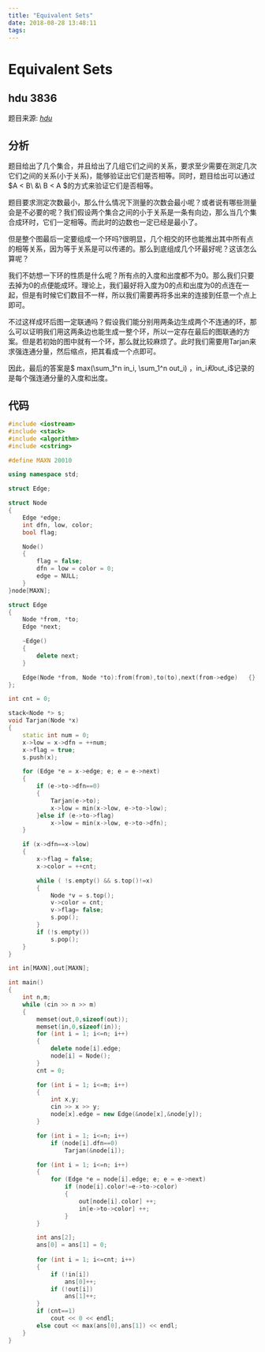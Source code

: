 ```yaml
---
title: "Equivalent Sets"
date: 2018-08-28 13:48:11
tags: 
---
```


# Equivalent Sets

## hdu 3836

<!--more-->

题目来源: [_hdu_](acm.hdu.edu.cn/showproblem.php?pid=3836
)

## 分析

题目给出了几个集合，并且给出了几组它们之间的关系，要求至少需要在测定几次它们之间的关系(小于关系)，能够验证出它们是否相等。同时，题目给出可以通过$A < B\ \&\ B < A $的方式来验证它们是否相等。

题目要求测定次数最小，那么什么情况下测量的次数会最小呢？或者说有哪些测量会是不必要的呢？我们假设两个集合之间的小于关系是一条有向边，那么当几个集合成环时，它们一定相等。而此时的边数也一定已经是最小了。

但是整个图最后一定要组成一个环吗?很明显，几个相交的环也能推出其中所有点的相等关系，因为等于关系是可以传递的。那么到底组成几个环最好呢？这该怎么算呢？

我们不妨想一下环的性质是什么呢？所有点的入度和出度都不为$0$。那么我们只要去掉为$0$的点便能成环。理论上，我们最好将入度为$0$的点和出度为$0$的点连在一起，但是有时候它们数目不一样，所以我们需要再将多出来的连接到任意一个点上即可。

不过这样成环后图一定联通吗？假设我们能分别用两条边生成两个不连通的环，那么可以证明我们用这两条边也能生成一整个环，所以一定存在最后的图联通的方案。但是若初始的图中就有一个环，那么就比较麻烦了。此时我们需要用Tarjan来求强连通分量，然后缩点，把其看成一个点即可。

因此，最后的答案是$ max(\sum_1^n in_i, \sum_1^n out_i) $，$in_i$和$out_i$记录的是每个强连通分量的入度和出度。

## 代码

```C++
#include <iostream>
#include <stack>
#include <algorithm>
#include <cstring>

#define MAXN 20010

using namespace std;

struct Edge;

struct Node
{
    Edge *edge;
    int dfn, low, color;
    bool flag;

    Node()
    {
        flag = false;
        dfn = low = color = 0;
        edge = NULL;
    }
}node[MAXN];

struct Edge
{
    Node *from, *to;
    Edge *next;

    ~Edge()
    {
        delete next;
    }

    Edge(Node *from, Node *to):from(from),to(to),next(from->edge)   {}
};

int cnt = 0;

stack<Node *> s;
void Tarjan(Node *x)
{
    static int num = 0;
    x->low = x->dfn = ++num;
    x->flag = true;
    s.push(x);

    for (Edge *e = x->edge; e; e = e->next)
    {
        if (e->to->dfn==0)
        {
            Tarjan(e->to);
            x->low = min(x->low, e->to->low);
        }else if (e->to->flag)
            x->low = min(x->low, e->to->dfn);
    }

    if (x->dfn==x->low)
    {
        x->flag = false;
        x->color = ++cnt;

        while ( !s.empty() && s.top()!=x)
        {
            Node *v = s.top();
            v->color = cnt;
            v->flag= false;
            s.pop();
        }
        if (!s.empty())
            s.pop();
    }
}

int in[MAXN],out[MAXN];

int main()
{
    int n,m;
    while (cin >> n >> m)
    {
        memset(out,0,sizeof(out));
        memset(in,0,sizeof(in));
        for (int i = 1; i<=n; i++)
        {
            delete node[i].edge;
            node[i] = Node();
        }
        cnt = 0;

        for (int i = 1; i<=m; i++)
        {
            int x,y;
            cin >> x >> y;
            node[x].edge = new Edge(&node[x],&node[y]);
        }

        for (int i = 1; i<=n; i++)
            if (node[i].dfn==0)
                Tarjan(&node[i]);

        for (int i = 1; i<=n; i++)
        {
            for (Edge *e = node[i].edge; e; e = e->next)
                if (node[i].color!=e->to->color)
                {
                    out[node[i].color] ++;
                    in[e->to->color] ++;
                }
        }

        int ans[2];
        ans[0] = ans[1] = 0;
        
        for (int i = 1; i<=cnt; i++)
        {
            if (!in[i])
                ans[0]++;
            if (!out[i])
                ans[1]++;
        }
        if (cnt==1)
            cout << 0 << endl;
        else cout << max(ans[0],ans[1]) << endl;
    }
}
```